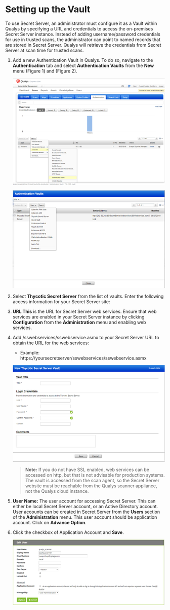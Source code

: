 [title]: # (Setting up the Vault)
[tags]: # (vault)
[priority]: # (101)
# Setting up the Vault

To use Secret Server, an administrator must configure it as a Vault within
Qualys by specifying a URL and credentials to access the on-premises Secret
Server instance. Instead of adding username/password credentials for use in
trusted scans, the administrator can point to named records that are stored in
Secret Server. Qualys will retrieve the credentials from Secret Server at scan
time for trusted scans.

1. Add a new Authentication Vault in Qualys. To do so,
navigate to the __Authentication__ tab and select __Authentication Vaults__ from
the __New__ menu (Figure 1) and (Figure 2).

   ![Figure 1](images/ab1ba9c25f855f8c2748c4f81835f9a8.png)

   ![Figure 2](images/f0dc00bda3bf6d0deb0b61b7eab2f02d.png)

1. Select __Thycotic Secret Server__ from the list of vaults. Enter the following
access information for your Secret Server site:

1. __URL This__ is the URL for Secret Server web services. Ensure that web services
are enabled in your Secret Server instance by clicking __Configuration__ from
the __Administration__ menu and enabling web services.

1. Add /sswebservices/sswebservice.asmx to your Secret Server URL to obtain the URL
for the web services:

   * Example: https://yoursecretserver/sswebservices/sswebservice.asmx

   ![](images/6c9057902c0471c3824d54bc15046bd4.png)

   >**Note:** If you do not have SSL enabled, web services can be accessed on http, but that is not advisable for production systems. The vault is accessed from the scan agent, so the Secret Server website must be reachable from the Qualys scanner appliance, not the Qualys cloud instance.

1. __User Name:__ The user account for accessing Secret Server. This can either be local Secret Server account, or an Active Directory account. User accounts can be created in Secret Server from the __Users__ section of the __Administration__ menu. This user account should be application account. Click on __Advance Option__.
1. Click the checkbox of Application Account and __Save__.

   ![](images/2f0ffbf92b0b743ddd8950402749163b.png)

